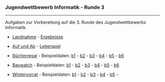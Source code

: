 


### Jugendwettbewerb Informatik - Runde 3

----

Aufgaben zur Vorbereitung auf die 3. Runde des Jugendwettbewerbs Informatik.

- [Landnahme](./landnahme/landnahme.pdf) - [Ergebnisse](./landnahme/landnahme_ergebnisse.ipynb)

- [Auf und Ab](./auf_und_ab/auf_und_ab.pdf)  - [Leiterspiel](./auf_und_ab/leiterspiel.pdf)

- [Bücherregal](./buecherregal/buecherregal.pdf) - Beispieldaten: 
[b1](./buecherregal/beispieldaten/buecherregal1.txt) -
[b2](./buecherregal/beispieldaten/buecherregal2.txt) -
[b3](./buecherregal/beispieldaten/buecherregal3.txt) -
[b4](./buecherregal/beispieldaten/buecherregal4.txt) -
[b5](./buecherregal/beispieldaten/buecherregal5.txt) -
[b6](./buecherregal/beispieldaten/buecherregal6.txt) 

- [Baywatch](./baywatch/baywatch.pdf) - Beispieldaten:
  [b1](./baywatch/beispieldaten/baywatch1.txt) -
  [b2](./baywatch/beispieldaten/baywatch2.txt) -
  [b3](./baywatch/beispieldaten/baywatch3.txt) -
  [b4](./baywatch/beispieldaten/baywatch4.txt) -
  [b5](./baywatch/beispieldaten/baywatch5.txt) -
  [b6](./baywatch/beispieldaten/baywatch6.txt) 

- [Wintervorrat](./wintervorrat/wintervorrat.pdf) - Beispieldaten:
  [b1](./wintervorrat/beispieldaten/wintervorrat1.txt) -
  [b2](./wintervorrat/beispieldaten/wintervorrat2.txt) -
  [b3](./wintervorrat/beispieldaten/wintervorrat3.txt) -
  [b4](./wintervorrat/beispieldaten/wintervorrat4.txt) -
  [b5](./wintervorrat/beispieldaten/wintervorrat5.txt) -

